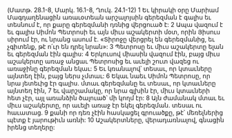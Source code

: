 (Մատթ. 28.1-8, Մարկ. 16.1-8, Ղուկ. 24.1-12)
1 Եւ կիրակի օրը Մարիամ Մագդաղենացին առաւօտեան արշալոյսին գերեզման է գալիս եւ տեսնում է, որ քարը գերեզմանի դռնից վերցուած է: 2 Ապա վազում է եւ գալիս Սիմոն Պետրոսի եւ այն միւս աշակերտի մօտ, որին Յիսուս սիրում էր, ու նրանց ասում է. «Տիրոջը վերցրել են գերեզմանից, եւ չգիտենք, թէ ո՛ւր են դրել նրան»: 3 Պետրոսը եւ միւս աշակերտը ելան եւ գերեզման էին գալիս: 4 Երկուսով միասին վազում էին, բայց միւս աշակերտը առաջ անցաւ Պետրոսից եւ աւելի շուտ վազեց ու առաջինը գերեզման եկաւ: 5 Եւ կռանալով՝ տեսաւ, որ կտաւները այնտեղ էին, բայց ներս չմտաւ: 6 Եկաւ նաեւ Սիմոն Պետրոսը, որ նրա յետեւից էր գալիս. մտաւ գերեզմանը եւ տեսաւ, որ կտաւները այնտեղ էին, 7 եւ վարշամակը, որ նրա գլխին էր, միւս կտաւների հետ չէր, այլ առանձին ծալուած՝ մի կողմ էր: 8 Այն ժամանակ մտաւ եւ միւս աշակերտը, որ աւելի առաջ էր եկել գերեզման. տեսաւ ու հաւատաց. 9 քանի որ դեռ չէին հասկացել գրուածքը, թէ՝ մեռելներից պէտք է յարութիւն առնի: 10 Աշակերտները, վերադառնալով, գնացին իրենց տեղերը:
